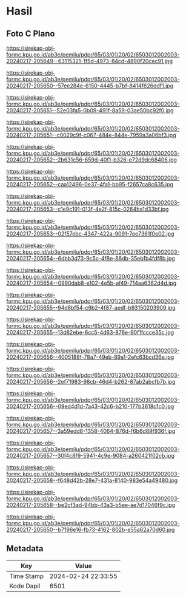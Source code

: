 # Hasil

## Foto C Plano

https://sirekap-obj-formc.kpu.go.id/ab3e/pemilu/pdpr/65/03/01/20/02/6503012002003-20240217-205649--63115321-1f5d-4973-84cd-4890f20cec91.jpg

https://sirekap-obj-formc.kpu.go.id/ab3e/pemilu/pdpr/65/03/01/20/02/6503012002003-20240217-205650--57ee284e-6150-4445-b7bf-8414f626ddf1.jpg

https://sirekap-obj-formc.kpu.go.id/ab3e/pemilu/pdpr/65/03/01/20/02/6503012002003-20240217-205651--52e03fa5-0b09-491f-8a59-03ae50bc92f0.jpg

https://sirekap-obj-formc.kpu.go.id/ab3e/pemilu/pdpr/65/03/01/20/02/6503012002003-20240217-205651--c0029c9f-c067-484e-844e-7959a3a06bf3.jpg

https://sirekap-obj-formc.kpu.go.id/ab3e/pemilu/pdpr/65/03/01/20/02/6503012002003-20240217-205652--2b631c56-659d-40f1-b326-e72d9dc68406.jpg

https://sirekap-obj-formc.kpu.go.id/ab3e/pemilu/pdpr/65/03/01/20/02/6503012002003-20240217-205652--caa12496-0e37-4fa1-bb95-f2657ca8c635.jpg

https://sirekap-obj-formc.kpu.go.id/ab3e/pemilu/pdpr/65/03/01/20/02/6503012002003-20240217-205653--c1e9c191-013f-4e2f-815c-0264ba1d33bf.jpg

https://sirekap-obj-formc.kpu.go.id/ab3e/pemilu/pdpr/65/03/01/20/02/6503012002003-20240217-205653--02f57ebc-4347-422a-9091-7ee7361f0e02.jpg

https://sirekap-obj-formc.kpu.go.id/ab3e/pemilu/pdpr/65/03/01/20/02/6503012002003-20240217-205654--6dbb3d73-9c5c-4f8e-88db-35eb1b4fdf8b.jpg

https://sirekap-obj-formc.kpu.go.id/ab3e/pemilu/pdpr/65/03/01/20/02/6503012002003-20240217-205654--0990dab8-e102-4e5b-af49-714aa6362d4d.jpg

https://sirekap-obj-formc.kpu.go.id/ab3e/pemilu/pdpr/65/03/01/20/02/6503012002003-20240217-205655--94d8bf54-c9b2-4f87-aedf-b93150203909.jpg

https://sirekap-obj-formc.kpu.go.id/ab3e/pemilu/pdpr/65/03/01/20/02/6503012002003-20240217-205655--13d82ebe-6cc5-4d63-876e-90f1fccce35c.jpg

https://sirekap-obj-formc.kpu.go.id/ab3e/pemilu/pdpr/65/03/01/20/02/6503012002003-20240217-205656--4005188f-78a7-49eb-89a1-2efc63bcd36e.jpg

https://sirekap-obj-formc.kpu.go.id/ab3e/pemilu/pdpr/65/03/01/20/02/6503012002003-20240217-205656--2ef71983-98cb-46d4-b262-87ab2abcfb7b.jpg

https://sirekap-obj-formc.kpu.go.id/ab3e/pemilu/pdpr/65/03/01/20/02/6503012002003-20240217-205656--09ed4d1d-7a43-42c6-b210-177b3618c1c0.jpg

https://sirekap-obj-formc.kpu.go.id/ab3e/pemilu/pdpr/65/03/01/20/02/6503012002003-20240217-205657--3a59edd8-1358-4064-876d-f6b6d89f936f.jpg

https://sirekap-obj-formc.kpu.go.id/ab3e/pemilu/pdpr/65/03/01/20/02/6503012002003-20240217-205657--30f4c8f9-5941-4c9e-9084-a260421f02cb.jpg

https://sirekap-obj-formc.kpu.go.id/ab3e/pemilu/pdpr/65/03/01/20/02/6503012002003-20240217-205658--f648d42b-28e7-431a-8140-983e54a49480.jpg

https://sirekap-obj-formc.kpu.go.id/ab3e/pemilu/pdpr/65/03/01/20/02/6503012002003-20240217-205658--be2cf3ad-94bb-43a3-b5ee-ae7d17046f9c.jpg

https://sirekap-obj-formc.kpu.go.id/ab3e/pemilu/pdpr/65/03/01/20/02/6503012002003-20240217-205650--b7196e16-fb73-4162-802b-e55a62a70d60.jpg


## Metadata

| Key        | Value               |
| ---------- | ------------------- |
| Time Stamp | 2024-02-24 22:33:55 |
| Kode Dapil | 6501                |



